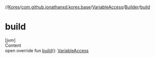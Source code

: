 //[Kores](../../../index.md)/[com.github.jonathanxd.kores.base](../../index.md)/[VariableAccess](../index.md)/[Builder](index.md)/[build](build.md)



# build  
[jvm]  
Content  
open override fun [build](build.md)(): [VariableAccess](../index.md)  



